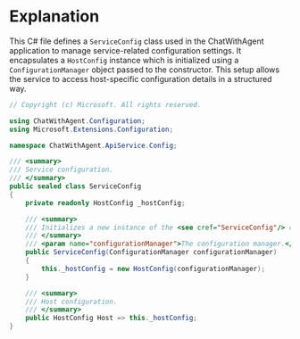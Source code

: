 # Explanation
This C# file defines a `ServiceConfig` class used in the ChatWithAgent application to manage service-related configuration settings. It encapsulates a `HostConfig` instance which is initialized using a `ConfigurationManager` object passed to the constructor. This setup allows the service to access host-specific configuration details in a structured way.

```csharp
// Copyright (c) Microsoft. All rights reserved.

using ChatWithAgent.Configuration;
using Microsoft.Extensions.Configuration;

namespace ChatWithAgent.ApiService.Config;

/// <summary>
/// Service configuration.
/// </summary>
public sealed class ServiceConfig
{
    private readonly HostConfig _hostConfig;

    /// <summary>
    /// Initializes a new instance of the <see cref="ServiceConfig"/> class.
    /// </summary>
    /// <param name="configurationManager">The configuration manager.</param>
    public ServiceConfig(ConfigurationManager configurationManager)
    {
        this._hostConfig = new HostConfig(configurationManager);
    }

    /// <summary>
    /// Host configuration.
    /// </summary>
    public HostConfig Host => this._hostConfig;
}
```